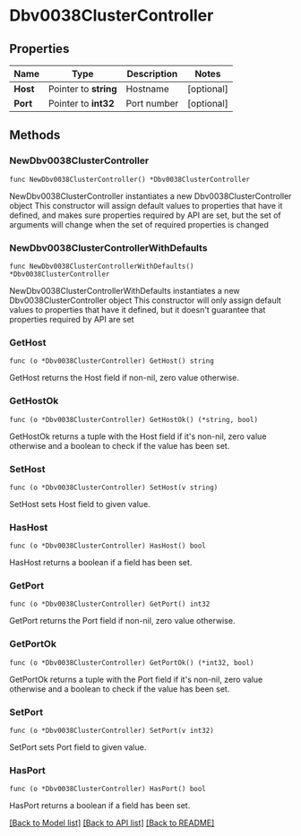 # Dbv0038ClusterController

## Properties

Name | Type | Description | Notes
------------ | ------------- | ------------- | -------------
**Host** | Pointer to **string** | Hostname | [optional]
**Port** | Pointer to **int32** | Port number | [optional]

## Methods

### NewDbv0038ClusterController

`func NewDbv0038ClusterController() *Dbv0038ClusterController`

NewDbv0038ClusterController instantiates a new Dbv0038ClusterController object This constructor will assign default
values to properties that have it defined, and makes sure properties required by API are set, but the set of arguments
will change when the set of required properties is changed

### NewDbv0038ClusterControllerWithDefaults

`func NewDbv0038ClusterControllerWithDefaults() *Dbv0038ClusterController`

NewDbv0038ClusterControllerWithDefaults instantiates a new Dbv0038ClusterController object This constructor will only
assign default values to properties that have it defined, but it doesn't guarantee that properties required by API are
set

### GetHost

`func (o *Dbv0038ClusterController) GetHost() string`

GetHost returns the Host field if non-nil, zero value otherwise.

### GetHostOk

`func (o *Dbv0038ClusterController) GetHostOk() (*string, bool)`

GetHostOk returns a tuple with the Host field if it's non-nil, zero value otherwise and a boolean to check if the value
has been set.

### SetHost

`func (o *Dbv0038ClusterController) SetHost(v string)`

SetHost sets Host field to given value.

### HasHost

`func (o *Dbv0038ClusterController) HasHost() bool`

HasHost returns a boolean if a field has been set.

### GetPort

`func (o *Dbv0038ClusterController) GetPort() int32`

GetPort returns the Port field if non-nil, zero value otherwise.

### GetPortOk

`func (o *Dbv0038ClusterController) GetPortOk() (*int32, bool)`

GetPortOk returns a tuple with the Port field if it's non-nil, zero value otherwise and a boolean to check if the value
has been set.

### SetPort

`func (o *Dbv0038ClusterController) SetPort(v int32)`

SetPort sets Port field to given value.

### HasPort

`func (o *Dbv0038ClusterController) HasPort() bool`

HasPort returns a boolean if a field has been set.

[[Back to Model list]](../README.md#documentation-for-models) [[Back to API list]](../README.md#documentation-for-api-endpoints) [[Back to README]](../README.md)


